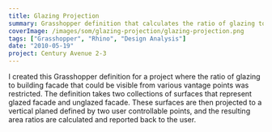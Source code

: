 ```yaml
---
title: Glazing Projection
summary: Grasshopper definition that calculates the ratio of glazing to facade
coverImage: /images/som/glazing-projection/glazing-projection.png
tags: ["Grasshopper", "Rhino", "Design Analysis"]
date: "2010-05-19"
project: Century Avenue 2-3
---
```


I created this Grasshopper definition for a project where the ratio of glazing to building facade that could be visible from various vantage points was restricted. The definition takes two collections of surfaces that represent glazed facade and unglazed facade. These surfaces are then projected to a vertical planed defined by two user controllable points, and the resulting area ratios are calculated and reported back to the user.
